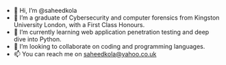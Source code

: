 - 👋 Hi, I’m @saheedkola
- 👀 I’m a graduate of Cybersecurity and computer forensics from Kingston University London, with a First Class Honours.
- 🌱 I’m currently learning web application penetration testing and deep dive into Python.
- 💞️ I’m looking to collaborate on coding and programming languages.
- 📫 You can reach me on saheedkola@yahoo.co.uk

<!---
saheedkola/saheedkola is a ✨ special ✨ repository because its `README.md` (this file) appears on your GitHub profile.
You can click the Preview link to take a look at your changes.
--->
